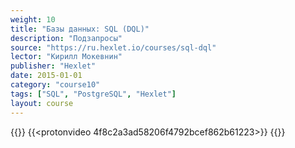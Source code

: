 ```yaml
---
weight: 10
title: "Базы данных: SQL (DQL)"
description: "Подзапросы"
source: "https://ru.hexlet.io/courses/sql-dql"
lector: "Кирилл Мокевнин"
publisher: "Hexlet"
date: 2015-01-01
category: "course10"
tags: ["SQL", "PostgreSQL", "Hexlet"]
layout: course
---
```

{{<players>}}
    {{<protonvideo 4f8c2a3ad58206f4792bcef862b61223>}}
{{</players>}}
